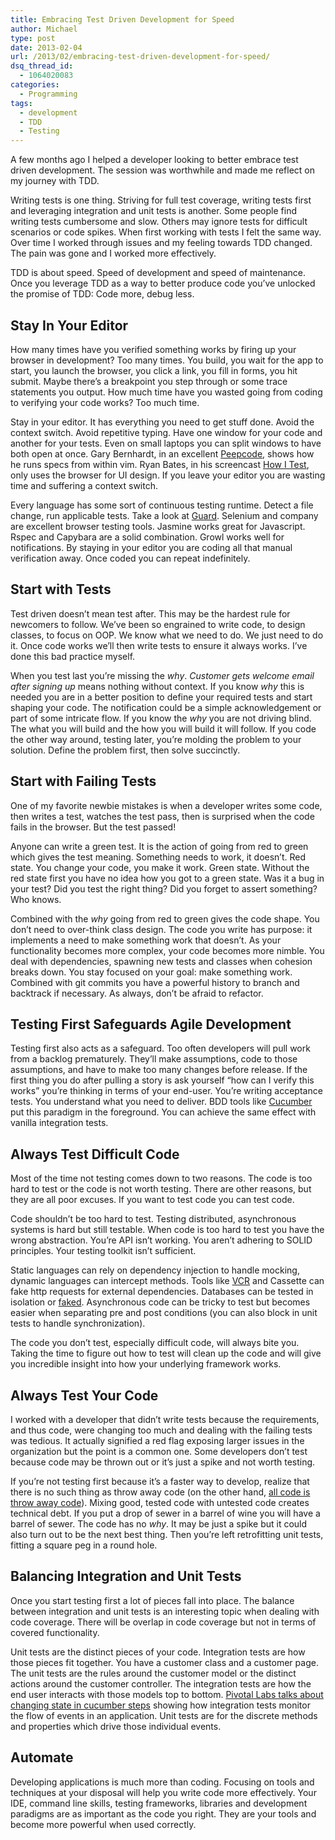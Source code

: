 ```yaml
---
title: Embracing Test Driven Development for Speed
author: Michael
type: post
date: 2013-02-04
url: /2013/02/embracing-test-driven-development-for-speed/
dsq_thread_id:
  - 1064020083
categories:
  - Programming
tags:
  - development
  - TDD
  - Testing
---
```

A few months ago I helped a developer looking to better embrace test driven development. The session was worthwhile and made me reflect on my journey with TDD.

Writing tests is one thing. Striving for full test coverage, writing tests first and leveraging integration and unit tests is another. Some people find writing tests cumbersome and slow. Others may ignore tests for difficult scenarios or code spikes. When first working with tests I felt the same way. Over time I worked through issues and my feeling towards TDD changed. The pain was gone and I worked more effectively.

TDD is about speed. Speed of development and speed of maintenance. Once you leverage TDD as a way to better produce code you&#8217;ve unlocked the promise of TDD: Code more, debug less.

<!--more-->

## Stay In Your Editor

How many times have you verified something works by firing up your browser in development? Too many times. You build, you wait for the app to start, you launch the browser, you click a link, you fill in forms, you hit submit. Maybe there&#8217;s a breakpoint you step through or some trace statements you output. How much time have you wasted going from coding to verifying your code works? Too much time.

Stay in your editor. It has everything you need to get stuff done. Avoid the context switch. Avoid repetitive typing. Have one window for your code and another for your tests. Even on small laptops you can split windows to have both open at once. Gary Bernhardt, in an excellent [Peepcode][1], shows how he runs specs from within vim. Ryan Bates, in his screencast [How I Test][2], only uses the browser for UI design. If you leave your editor you are wasting time and suffering a context switch.

Every language has some sort of continuous testing runtime. Detect a file change, run applicable tests. Take a look at [Guard][3]. Selenium and company are excellent browser testing tools. Jasmine works great for Javascript. Rspec and Capybara are a solid combination. Growl works well for notifications. By staying in your editor you are coding all that manual verification away. Once coded you can repeat indefinitely.

## Start with Tests

Test driven doesn&#8217;t mean test after. This may be the hardest rule for newcomers to follow. We&#8217;ve been so engrained to write code, to design classes, to focus on OOP. We know what we need to do. We just need to do it. Once code works we&#8217;ll then write tests to ensure it always works. I&#8217;ve done this bad practice myself.

When you test last you&#8217;re missing the _why_. _Customer gets welcome email after signing up_ means nothing without context. If you know _why_ this is needed you are in a better position to define your required tests and start shaping your code. The notification could be a simple acknowledgement or part of some intricate flow. If you know the _why_ you are not driving blind. The what you will build and the how you will build it will follow. If you code the other way around, testing later, you&#8217;re molding the problem to your solution. Define the problem first, then solve succinctly.

## Start with Failing Tests

One of my favorite newbie mistakes is when a developer writes some code, then writes a test, watches the test pass, then is surprised when the code fails in the browser. But the test passed!

Anyone can write a green test. It is the action of going from red to green which gives the test meaning. Something needs to work, it doesn&#8217;t. Red state. You change your code, you make it work. Green state. Without the red state first you have no idea how you got to a green state. Was it a bug in your test? Did you test the right thing? Did you forget to assert something? Who knows.

Combined with the _why_ going from red to green gives the code shape. You don&#8217;t need to over-think class design. The code you write has purpose: it implements a need to make something work that doesn&#8217;t. As your functionality becomes more complex, your code becomes more nimble. You deal with dependencies, spawning new tests and classes when cohesion breaks down. You stay focused on your goal: make something work. Combined with git commits you have a powerful history to branch and backtrack if necessary. As always, don&#8217;t be afraid to refactor.

## Testing First Safeguards Agile Development

Testing first also acts as a safeguard. Too often developers will pull work from a backlog prematurely. They&#8217;ll make assumptions, code to those assumptions, and have to make too many changes before release. If the first thing you do after pulling a story is ask yourself &#8220;how can I verify this works&#8221; you&#8217;re thinking in terms of your end-user. You&#8217;re writing acceptance tests. You understand what you need to deliver. BDD tools like [Cucumber][4] put this paradigm in the foreground. You can achieve the same effect with vanilla integration tests.

## Always Test Difficult Code

Most of the time not testing comes down to two reasons. The code is too hard to test or the code is not worth testing. There are other reasons, but they are all poor excuses. If you want to test code you can test code.

Code shouldn&#8217;t be too hard to test. Testing distributed, asynchronous systems is hard but still testable. When code is too hard to test you have the wrong abstraction. You&#8217;re API isn&#8217;t working. You aren&#8217;t adhering to SOLID principles. Your testing toolkit isn&#8217;t sufficient.

Static languages can rely on dependency injection to handle mocking, dynamic languages can intercept methods. Tools like [VCR][5] and Cassette can fake http requests for external dependencies. Databases can be tested in isolation or [faked][6]. Asynchronous code can be tricky to test but becomes easier when separating pre and post conditions (you can also block in unit tests to handle synchronization).

The code you don&#8217;t test, especially difficult code, will always bite you. Taking the time to figure out how to test will clean up the code and will give you incredible insight into how your underlying framework works.

## Always Test Your Code

I worked with a developer that didn&#8217;t write tests because the requirements, and thus code, were changing too much and dealing with the failing tests was tedious. It actually signified a red flag exposing larger issues in the organization but the point is a common one. Some developers don&#8217;t test because code may be thrown out or it&#8217;s just a spike and not worth testing.

If you&#8217;re not testing first because it&#8217;s a faster way to develop, realize that there is no such thing as throw away code (on the other hand, [all code is throw away code][7]). Mixing good, tested code with untested code creates technical debt. If you put a drop of sewer in a barrel of wine you will have a barrel of sewer. The code has no _why_. It may be just a spike but it could also turn out to be the next best thing. Then you&#8217;re left retrofitting unit tests, fitting a square peg in a round hole.

## Balancing Integration and Unit Tests

Once you start testing first a lot of pieces fall into place. The balance between integration and unit tests is an interesting topic when dealing with code coverage. There will be overlap in code coverage but not in terms of covered functionality.

Unit tests are the distinct pieces of your code. Integration tests are how those pieces fit together. You have a customer class and a customer page. The unit tests are the rules around the customer model or the distinct actions around the customer controller. The integration tests are how the end user interacts with those models top to bottom. [Pivotal Labs talks about changing state in cucumber steps][8] showing how integration tests monitor the flow of events in an application. Unit tests are for the discrete methods and properties which drive those individual events.

## Automate

Developing applications is much more than coding. Focusing on tools and techniques at your disposal will help you write code more effectively. Your IDE, command line skills, testing frameworks, libraries and development paradigms are as important as the code you right. They are your tools and become more powerful when used correctly.

 [1]: https://peepcode.com/products/play-by-play-bernhardt
 [2]: http://railscasts.com/episodes/275-how-i-test
 [3]: https://github.com/guard/guard
 [4]: http://cukes.info/
 [5]: https://www.relishapp.com/vcr/vcr
 [6]: https://github.com/nulldb/nulldb
 [7]: http://code.dblock.org/treat-every-line-of-code-as-if-its-going-to-be-thrown-away-one-day
 [8]: http://pivotallabs.com/cucumber-step-definitions-are-not-methods/
